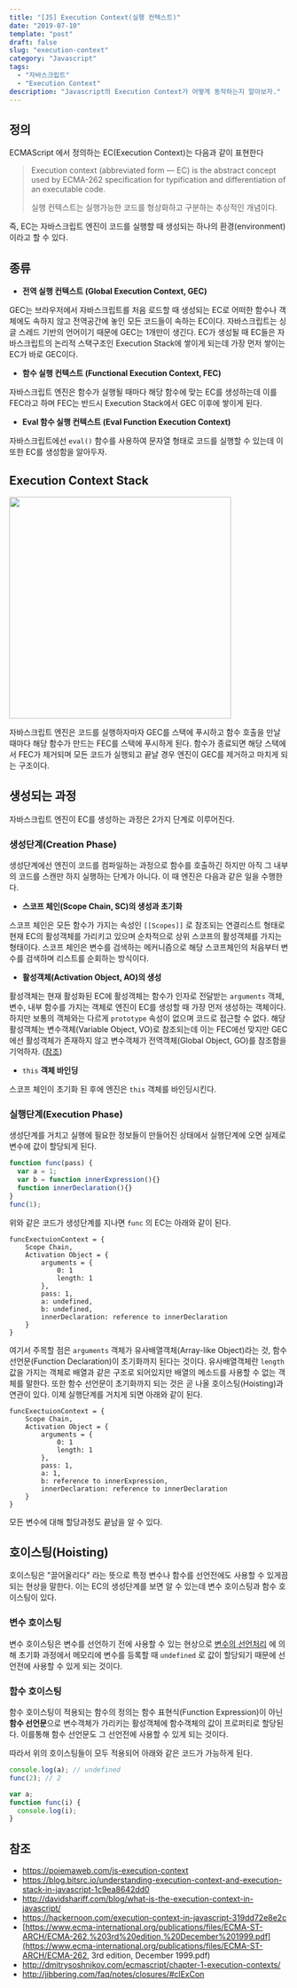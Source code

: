 ```yaml
---
title: "[JS] Execution Context(실행 컨텍스트)"
date: "2019-07-10"
template: "post"
draft: false
slug: "execution-context"
category: "Javascript"
tags:
  - "자바스크립트"
  - "Execution Context"
description: "Javascript의 Execution Context가 어떻게 동작하는지 알아보자."
---
```


## 정의

ECMAScript 에서 정의하는 EC(Execution Context)는 다음과 같이 표현한다

> Execution context (abbreviated form — EC) is the abstract concept used by ECMA-262 specification for typification and differentiation of an executable code.
>
> 실행 컨텍스트는 실행가능한 코드를 형상화하고 구분하는 추상적인 개념이다.

즉, EC는 자바스크립트 엔진이 코드를 실행할 때 생성되는 하나의 환경(environment)이라고 할 수 있다.

## 종류

* **전역 실행 컨텍스트 (Global Execution Context, GEC)**

GEC는 브라우저에서 자바스크립트를 처음 로드할 때 생성되는 EC로 어떠한 함수나 객체에도 속하지 않고 전역공간에 놓인 모든 코드들이 속하는 EC이다. 자바스크립트는 싱글 스레드 기반의 언어이기 때문에 GEC는 1개만이 생긴다. EC가 생성될 때 EC들은 자바스크립트의 논리적 스택구조인 Execution Stack에 쌓이게 되는데 가장 먼저 쌓이는 EC가 바로 GEC이다.

* **함수 실행 컨텍스트 (Functional Execution Context, FEC)**

자바스크립트 엔진은 함수가 실행될 때마다 해당 함수에 맞는 EC를 생성하는데 이를 FEC라고 하며 FEC는 반드시 Execution Stack에서 GEC 이후에 쌓이게 된다.

* **Eval 함수 실행 컨텍스트 (Eval Function Execution Context)**

자바스크립트에선 `eval()` 함수를 사용하여 문자열 형태로 코드를 실행할 수 있는데 이 또한 EC를 생성함을 알아두자.

## Execution Context Stack

<img src="/media/js/execution context.png" width="400px">

자바스크립트 엔진은 코드를 실행하자마자 GEC를 스택에 푸시하고 함수 호출을 만날 때마다 해당 함수가 만드는 FEC를 스택에 푸시하게 된다. 함수가 종료되면 해당 스택에서 FEC가 제거되며 모든 코드가 실행되고 끝날 경우 엔진이 GEC를 제거하고 마치게 되는 구조이다.

## 생성되는 과정

자바스크립트 엔진이 EC를 생성하는 과정은 2가지 단계로 이루어진다.

### 생성단계(Creation Phase)

생성단계에선 엔진이 코드를 컴파일하는 과정으로 함수를 호출하긴 하지만 아직 그 내부의 코드를 스캔만 하지 실행하는 단계가 아니다. 이 때 엔진은 다음과 같은 일을 수행한다.

* **스코프 체인(Scope Chain, SC)의 생성과 초기화**

스코프 체인은 모든 함수가 가지는 속성인 `[[Scopes]]` 로 참조되는 연결리스트 형태로 현재 EC의 활성객체를 가리키고 있으며 순차적으로 상위 스코프의 활성객체를 가지는 형태이다. 스코프 체인은 변수를 검색하는 메커니즘으로 해당 스코프체인의 처음부터 변수를 검색하며 리스트를 순회하는 방식이다.

* **활성객체(Activation Object, AO)의 생성**

활성객체는 현재 활성화된 EC에 활성객체는 함수가 인자로 전달받는 `arguments` 객체, 변수, 내부 함수를 가지는 객체로 엔진이 EC를 생성할 때 가장 먼저 생성하는 객체이다. 하지만 보통의 객체와는 다르게 `prototype` 속성이 없으며 코드로 접근할 수 없다. 해당 활성객체는 변수객체(Variable Object, VO)로 참조되는데 이는 FEC에선 맞지만 GEC에선 활성객체가 존재하지 않고 변수객체가 전역객체(Global Object, GO)를 참조함을 기억하자. ([참조]([https://poiemaweb.com/js-execution-context#21-variable-object-vo--%EB%B3%80%EC%88%98%EA%B0%9D%EC%B2%B4](https://poiemaweb.com/js-execution-context#21-variable-object-vo--변수객체)))

* `this` **객체 바인딩**

스코프 체인이 초기화 된 후에 엔진은 `this` 객체를 바인딩시킨다.

### 실행단계(Execution Phase)

생성단계를 거치고 실행에 필요한 정보들이 만들어진 상태에서 실행단계에 오면 실제로 변수에 값이 할당되게 된다.

```javascript
function func(pass) {
  var a = 1;
  var b = function innerExpression(){}
  function innerDeclaration(){}
}
func(1);
```

위와 같은 코드가 생성단계를 지나면 `func` 의 EC는 아래와 같이 된다.

```
funcExectuionContext = {
	Scope Chain,
	Activation Object = {
		arguments = {
			0: 1
			length: 1
		},
		pass: 1,
		a: undefined,
		b: undefined,
		innerDeclaration: reference to innerDeclaration
	}
}
```

여기서 주목할 점은 `arguments` 객체가 유사배열객체(Array-like Object)라는 것, 함수 선언문(Function Declaration)이 초기화까지 된다는 것이다. 유사배열객체란 `length` 값을 가지는 객체로 배열과 같은 구조로 되어있지만 배열의 메소드를 사용할 수 없는 객체를 말한다. 또한 함수 선언문이 초기화까지 되는 것은 곧 나올 호이스팅(Hoisting)과 연관이 있다. 이제 실행단계를 거치게 되면 아래와 같이 된다.

```
funcExectuionContext = {
	Scope Chain,
	Activation Object = {
		arguments = {
			0: 1
			length: 1
		},
		pass: 1,
		a: 1,
		b: reference to innerExpression,
		innerDeclaration: reference to innerDeclaration
	}
}
```

모든 변수에 대해 할당과정도 끝남을 알 수 있다.

## 호이스팅(Hoisting)

호이스팅은 "끌어올리다" 라는 뜻으로 특정 변수나 함수를 선언전에도 사용할 수 있게끔 되는 현상을 말한다. 이는 EC의 생성단계를 보면 알 수 있는데 변수 호이스팅과 함수 호이스팅이 있다.

### 변수 호이스팅

변수 호이스팅은 변수를 선언하기 전에 사용할 수 있는 현상으로 [변수의 선언처리](https://poiemaweb.com/js-execution-context#3122-변수-x의-선언-처리) 에 의해 초기화 과정에서 메모리에 변수를 등록할 때 `undefined` 로 값이 할당되기 때문에 선언전에 사용할 수 있게 되는 것이다.

### 함수 호이스팅

함수 호이스팅이 적용되는 함수의 정의는 함수 표현식(Function Expression)이 아닌 **함수 선언문**으로 변수객체가 가리키는 활성객체에 함수객체의 값이 프로퍼티로 할당된다. 이를통해 함수 선언문도 그 선언전에 사용할 수 있게 되는 것이다.

따라서 위의 호이스팅들이 모두 적용되어 아래와 같은 코드가 가능하게 된다.

```javascript
console.log(a); // undefined
func(2); // 2

var a;
function func(i) {
  console.log(i);
}
```

## 참조

* https://poiemaweb.com/js-execution-context
* https://blog.bitsrc.io/understanding-execution-context-and-execution-stack-in-javascript-1c9ea8642dd0
* http://davidshariff.com/blog/what-is-the-execution-context-in-javascript/
* https://hackernoon.com/execution-context-in-javascript-319dd72e8e2c
* [https://www.ecma-international.org/publications/files/ECMA-ST-ARCH/ECMA-262,%203rd%20edition,%20December%201999.pdf](https://www.ecma-international.org/publications/files/ECMA-ST-ARCH/ECMA-262, 3rd edition, December 1999.pdf)
* http://dmitrysoshnikov.com/ecmascript/chapter-1-execution-contexts/
* http://jibbering.com/faq/notes/closures/#clExCon